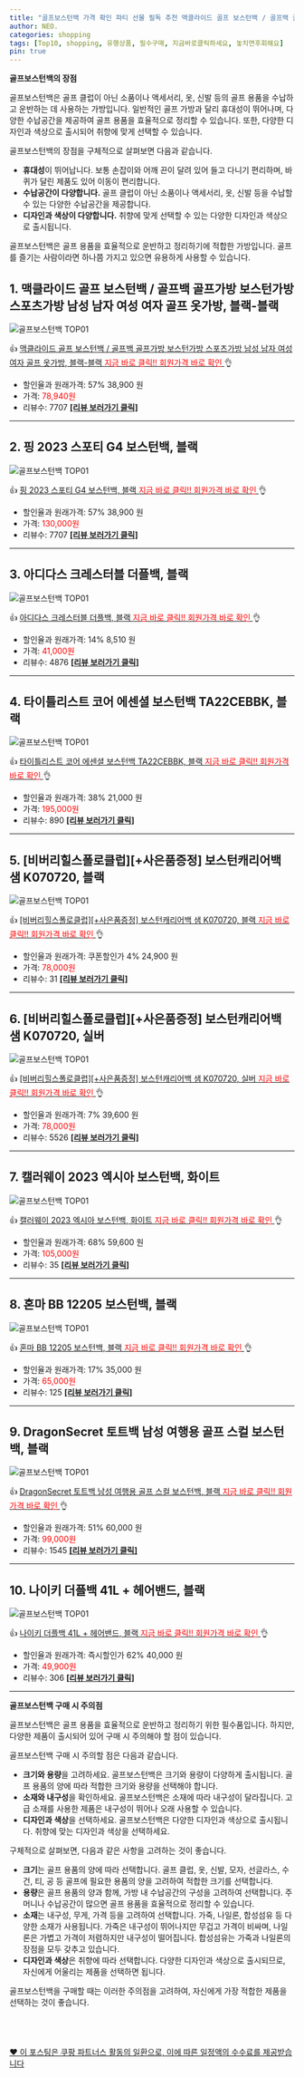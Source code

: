 ```yaml
---
title: "골프보스턴백 가격 확인 파티 선물 필독 추천 맥클라이드 골프 보스턴백 / 골프백 골프가방 보스턴가방 스포츠가방 남성 남자 여성 여자 골프 옷가방, 블랙-블랙 비교 장점 구매가이드"
author: NEO.
categories: shopping
tags: [Top10, shopping, 유행상품, 필수구매, 지금바로클릭하세요, 놓치면후회해요]
pin: true
---
```

**골프보스턴백의 장점**

골프보스턴백은 골프 클럽이 아닌 소품이나 액세서리, 옷, 신발 등의 골프 용품을 수납하고 운반하는 데 사용하는 가방입니다. 일반적인 골프 가방과 달리 휴대성이 뛰어나며, 다양한 수납공간을 제공하여 골프 용품을 효율적으로 정리할 수 있습니다. 또한, 다양한 디자인과 색상으로 출시되어 취향에 맞게 선택할 수 있습니다.

골프보스턴백의 장점을 구체적으로 살펴보면 다음과 같습니다.

* **휴대성**이 뛰어납니다. 보통 손잡이와 어깨 끈이 달려 있어 들고 다니기 편리하며, 바퀴가 달린 제품도 있어 이동이 편리합니다.
* **수납공간이 다양합니다.** 골프 클럽이 아닌 소품이나 액세서리, 옷, 신발 등을 수납할 수 있는 다양한 수납공간을 제공합니다.
* **디자인과 색상이 다양합니다.** 취향에 맞게 선택할 수 있는 다양한 디자인과 색상으로 출시됩니다.

골프보스턴백은 골프 용품을 효율적으로 운반하고 정리하기에 적합한 가방입니다. 골프를 즐기는 사람이라면 하나쯤 가지고 있으면 유용하게 사용할 수 있습니다.

   

## 1. 맥클라이드 골프 보스턴백 / 골프백 골프가방 보스턴가방 스포츠가방 남성 남자 여성 여자 골프 옷가방, 블랙-블랙

![골프보스턴백 TOP01](https://thumbnail10.coupangcdn.com/thumbnails/remote/230x230ex/image/vendor_inventory/8c47/1b17b3dd8552224be5a04d8fc150b6e1e335ef29ac9d8353356458b889e5.jpg)


👍 [맥클라이드 골프 보스턴백 / 골프백 골프가방 보스턴가방 스포츠가방 남성 남자 여성 여자 골프 옷가방, 블랙-블랙 <font color=red> 지금 바로 클릭!! 회원가격 바로 확인 </font> ](https://link.coupang.com/re/AFFSDP?lptag=AF3617701&subid=GithubCoopas&pageKey=7413355&traceid=V0-153&itemId=32707765&vendorItemId=83952893927) 👌 


- 할인율과 원래가격: 57%  38,900   원
- 가격: <span style='color:red'>78,940원</span>
- 리뷰수: 7707  [**[리뷰 보러가기 클릭]**](https://link.coupang.com/re/AFFSDP?lptag=AF3617701&subid=GithubCoopas&pageKey=7413355&traceid=V0-153&itemId=32707765&vendorItemId=83952893927)

---


   

## 2. 핑 2023 스포티 G4 보스턴백, 블랙

![골프보스턴백 TOP01](https://thumbnail8.coupangcdn.com/thumbnails/remote/230x230ex/image/vendor_inventory/85b9/c692b213964b4601dfe0d16f502a017e81945904603bf302126942853e4d.jpg)


👍 [핑 2023 스포티 G4 보스턴백, 블랙 <font color=red> 지금 바로 클릭!! 회원가격 바로 확인 </font> ](https://link.coupang.com/re/AFFSDP?lptag=AF3617701&subid=GithubCoopas&pageKey=7414803255&traceid=V0-153&itemId=19220446546&vendorItemId=85628410154) 👌 


- 할인율과 원래가격: 57%  38,900   원
- 가격: <span style='color:red'>130,000원</span>
- 리뷰수: 7707  [**[리뷰 보러가기 클릭]**](https://link.coupang.com/re/AFFSDP?lptag=AF3617701&subid=GithubCoopas&pageKey=7414803255&traceid=V0-153&itemId=19220446546&vendorItemId=85628410154)

---


   

## 3. 아디다스 크레스터블 더플백, 블랙

![골프보스턴백 TOP01](https://thumbnail9.coupangcdn.com/thumbnails/remote/230x230ex/image/retail/images/2023/09/28/10/5/4e8f9500-0e8a-416c-a101-6f5d166bae57.jpg)


👍 [아디다스 크레스터블 더플백, 블랙 <font color=red> 지금 바로 클릭!! 회원가격 바로 확인 </font> ](https://link.coupang.com/re/AFFSDP?lptag=AF3617701&subid=GithubCoopas&pageKey=7442134567&traceid=V0-153&itemId=19354708068&vendorItemId=87312687565) 👌 


- 할인율과 원래가격: 14%  8,510   원
- 가격: <span style='color:red'>41,000원</span>
- 리뷰수: 4876  [**[리뷰 보러가기 클릭]**](https://link.coupang.com/re/AFFSDP?lptag=AF3617701&subid=GithubCoopas&pageKey=7442134567&traceid=V0-153&itemId=19354708068&vendorItemId=87312687565)

---


   

## 4. 타이틀리스트 코어 에센셜 보스턴백 TA22CEBBK, 블랙

![골프보스턴백 TOP01](https://thumbnail7.coupangcdn.com/thumbnails/remote/230x230ex/image/vendor_inventory/ceae/0857d8b653e13f96233d356ef6cda90c3ac5e19f842b1a44d006d909fcb1.jpg)


👍 [타이틀리스트 코어 에센셜 보스턴백 TA22CEBBK, 블랙 <font color=red> 지금 바로 클릭!! 회원가격 바로 확인 </font> ](https://link.coupang.com/re/AFFSDP?lptag=AF3617701&subid=GithubCoopas&pageKey=6790428968&traceid=V0-153&itemId=15996645709&vendorItemId=85656150147) 👌 


- 할인율과 원래가격: 38%  21,000   원
- 가격: <span style='color:red'>195,000원</span>
- 리뷰수: 890  [**[리뷰 보러가기 클릭]**](https://link.coupang.com/re/AFFSDP?lptag=AF3617701&subid=GithubCoopas&pageKey=6790428968&traceid=V0-153&itemId=15996645709&vendorItemId=85656150147)

---


   

## 5. [비버리힐스폴로클럽][+사은품증정] 보스턴캐리어백 샘 K070720, 블랙

![골프보스턴백 TOP01](https://thumbnail10.coupangcdn.com/thumbnails/remote/230x230ex/image/vendor_inventory/48cc/adcaf75e66e87b4ee74c9d902fc9094a00b367867c6b901b844bb0a9b06e.jpg)


👍 [[비버리힐스폴로클럽][+사은품증정] 보스턴캐리어백 샘 K070720, 블랙 <font color=red> 지금 바로 클릭!! 회원가격 바로 확인 </font> ](https://link.coupang.com/re/AFFSDP?lptag=AF3617701&subid=GithubCoopas&pageKey=4649709228&traceid=V0-153&itemId=5795235551&vendorItemId=72495144800) 👌 


- 할인율과 원래가격: 쿠폰할인가 4%  24,900   원
- 가격: <span style='color:red'>78,000원</span>
- 리뷰수: 31  [**[리뷰 보러가기 클릭]**](https://link.coupang.com/re/AFFSDP?lptag=AF3617701&subid=GithubCoopas&pageKey=4649709228&traceid=V0-153&itemId=5795235551&vendorItemId=72495144800)

---


   

## 6. [비버리힐스폴로클럽][+사은품증정] 보스턴캐리어백 샘 K070720, 실버

![골프보스턴백 TOP01](https://thumbnail8.coupangcdn.com/thumbnails/remote/230x230ex/image/vendor_inventory/d41c/8e4a4e41a764ba08d15b652fb4b58466695c6bda7f57b4d94dc961a02ade.jpg)


👍 [[비버리힐스폴로클럽][+사은품증정] 보스턴캐리어백 샘 K070720, 실버 <font color=red> 지금 바로 클릭!! 회원가격 바로 확인 </font> ](https://link.coupang.com/re/AFFSDP?lptag=AF3617701&subid=GithubCoopas&pageKey=4649709228&traceid=V0-153&itemId=5795235561&vendorItemId=72495144849) 👌 


- 할인율과 원래가격: 7%  39,600   원
- 가격: <span style='color:red'>78,000원</span>
- 리뷰수: 5526  [**[리뷰 보러가기 클릭]**](https://link.coupang.com/re/AFFSDP?lptag=AF3617701&subid=GithubCoopas&pageKey=4649709228&traceid=V0-153&itemId=5795235561&vendorItemId=72495144849)

---


   

## 7. 캘러웨이 2023 엑시아 보스턴백, 화이트

![골프보스턴백 TOP01](https://thumbnail6.coupangcdn.com/thumbnails/remote/230x230ex/image/vendor_inventory/940b/392d8d79a0bb51ae0ebf35a2bfa0f7e4830874154e353a492e326acb5631.jpg)


👍 [캘러웨이 2023 엑시아 보스턴백, 화이트 <font color=red> 지금 바로 클릭!! 회원가격 바로 확인 </font> ](https://link.coupang.com/re/AFFSDP?lptag=AF3617701&subid=GithubCoopas&pageKey=7090498070&traceid=V0-153&itemId=17667919942&vendorItemId=84833335241) 👌 


- 할인율과 원래가격: 68%  59,600   원
- 가격: <span style='color:red'>105,000원</span>
- 리뷰수: 35  [**[리뷰 보러가기 클릭]**](https://link.coupang.com/re/AFFSDP?lptag=AF3617701&subid=GithubCoopas&pageKey=7090498070&traceid=V0-153&itemId=17667919942&vendorItemId=84833335241)

---


   

## 8. 혼마 BB 12205 보스턴백, 블랙

![골프보스턴백 TOP01](https://thumbnail6.coupangcdn.com/thumbnails/remote/230x230ex/image/vendor_inventory/e67f/4b2681e238e8b12bf2be388f8c4c15df6dcf76c739ff0a95cee2bbad1c26.jpg)


👍 [혼마 BB 12205 보스턴백, 블랙 <font color=red> 지금 바로 클릭!! 회원가격 바로 확인 </font> ](https://link.coupang.com/re/AFFSDP?lptag=AF3617701&subid=GithubCoopas&pageKey=6592646205&traceid=V0-153&itemId=14882858491&vendorItemId=85252461842) 👌 


- 할인율과 원래가격: 17%  35,000   원
- 가격: <span style='color:red'>65,000원</span>
- 리뷰수: 125  [**[리뷰 보러가기 클릭]**](https://link.coupang.com/re/AFFSDP?lptag=AF3617701&subid=GithubCoopas&pageKey=6592646205&traceid=V0-153&itemId=14882858491&vendorItemId=85252461842)

---


   

## 9. DragonSecret 토트백 남성 여행용 골프 스컬 보스턴백, 블랙

![골프보스턴백 TOP01](https://thumbnail7.coupangcdn.com/thumbnails/remote/230x230ex/image/vendor_inventory/31eb/664ae614bcae421deb8f477da67b72d17b3c610175cc7c9360b361672c86.jpg)


👍 [DragonSecret 토트백 남성 여행용 골프 스컬 보스턴백, 블랙 <font color=red> 지금 바로 클릭!! 회원가격 바로 확인 </font> ](https://link.coupang.com/re/AFFSDP?lptag=AF3617701&subid=GithubCoopas&pageKey=7373711763&traceid=V0-153&itemId=19027222211&vendorItemId=86151407497) 👌 


- 할인율과 원래가격: 51%  60,000   원
- 가격: <span style='color:red'>99,000원</span>
- 리뷰수: 1545  [**[리뷰 보러가기 클릭]**](https://link.coupang.com/re/AFFSDP?lptag=AF3617701&subid=GithubCoopas&pageKey=7373711763&traceid=V0-153&itemId=19027222211&vendorItemId=86151407497)

---


   

## 10. 나이키 더플백 41L + 헤어밴드, 블랙

![골프보스턴백 TOP01](https://thumbnail7.coupangcdn.com/thumbnails/remote/230x230ex/image/retail/images/194017178726990-8ea1c3e0-8e61-4437-9ae8-8240d9428a24.jpg)


👍 [나이키 더플백 41L + 헤어밴드, 블랙 <font color=red> 지금 바로 클릭!! 회원가격 바로 확인 </font> ](https://link.coupang.com/re/AFFSDP?lptag=AF3617701&subid=GithubCoopas&pageKey=6284855979&traceid=V0-153&itemId=12922799470&vendorItemId=80187418873) 👌 


- 할인율과 원래가격: 즉시할인가 62%  40,000   원
- 가격: <span style='color:red'>49,900원</span>
- 리뷰수: 306  [**[리뷰 보러가기 클릭]**](https://link.coupang.com/re/AFFSDP?lptag=AF3617701&subid=GithubCoopas&pageKey=6284855979&traceid=V0-153&itemId=12922799470&vendorItemId=80187418873)

---
**골프보스턴백 구매 시 주의점**

골프보스턴백은 골프 용품을 효율적으로 운반하고 정리하기 위한 필수품입니다. 하지만, 다양한 제품이 출시되어 있어 구매 시 주의해야 할 점이 있습니다.

골프보스턴백 구매 시 주의할 점은 다음과 같습니다.

* **크기와 용량**을 고려하세요. 골프보스턴백은 크기와 용량이 다양하게 출시됩니다. 골프 용품의 양에 따라 적합한 크기와 용량을 선택해야 합니다.
* **소재와 내구성**을 확인하세요. 골프보스턴백은 소재에 따라 내구성이 달라집니다. 고급 소재를 사용한 제품은 내구성이 뛰어나 오래 사용할 수 있습니다.
* **디자인과 색상**을 선택하세요. 골프보스턴백은 다양한 디자인과 색상으로 출시됩니다. 취향에 맞는 디자인과 색상을 선택하세요.

구체적으로 살펴보면, 다음과 같은 사항을 고려하는 것이 좋습니다.

* **크기**는 골프 용품의 양에 따라 선택합니다. 골프 클럽, 옷, 신발, 모자, 선글라스, 수건, 티, 공 등 골프에 필요한 용품의 양을 고려하여 적합한 크기를 선택합니다.
* **용량**은 골프 용품의 양과 함께, 가방 내 수납공간의 구성을 고려하여 선택합니다. 주머니나 수납공간이 많으면 골프 용품을 효율적으로 정리할 수 있습니다.
* **소재**는 내구성, 무게, 가격 등을 고려하여 선택합니다. 가죽, 나일론, 합성섬유 등 다양한 소재가 사용됩니다. 가죽은 내구성이 뛰어나지만 무겁고 가격이 비싸며, 나일론은 가볍고 가격이 저렴하지만 내구성이 떨어집니다. 합성섬유는 가죽과 나일론의 장점을 모두 갖추고 있습니다.
* **디자인과 색상**은 취향에 따라 선택합니다. 다양한 디자인과 색상으로 출시되므로, 자신에게 어울리는 제품을 선택하면 됩니다.

골프보스턴백을 구매할 때는 이러한 주의점을 고려하여, 자신에게 가장 적합한 제품을 선택하는 것이 좋습니다.<br><br><br><br><br> [ ❤  이 포스팅은 쿠팡 파트너스 활동의 일환으로, 이에 따른 일정액의 수수료를 제공받습니다](https://link.coupang.com/a/bcEFyh)